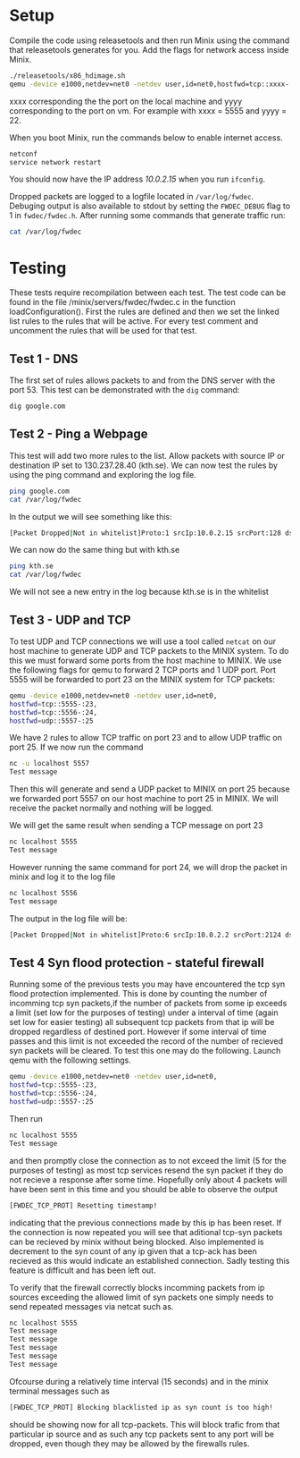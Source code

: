 # Setup
Compile the code using releasetools and then run Minix using the command that releasetools generates for you. Add the flags for network access inside Minix.
```bash
./releasetools/x86_hdimage.sh
qemu -device e1000,netdev=net0 -netdev user,id=net0,hostfwd=tcp::xxxx-:yyyy
```

xxxx corresponding the the port on the local machine and yyyy corresponding to the port on vm. For example with xxxx = 5555 and yyyy = 22.

When you boot Minix, run the commands below to enable internet access.
```bash
netconf
service network restart
```

You should now have the IP address *10.0.2.15* when you run `ifconfig`.

Dropped packets are logged to a logfile located in `/var/log/fwdec`. Debuging output is also available to stdout by setting the `FWDEC_DEBUG` flag to 1 in `fwdec/fwdec.h`. After running some commands that generate traffic run:

```bash
cat /var/log/fwdec
```

# Testing
These tests require recompilation between each test. The test code can be found in the file /minix/servers/fwdec/fwdec.c in the function loadConfiguration(). First the rules are defined and then we set the linked list rules to the rules that will be active. For every test comment and uncomment the rules that will be used for that test.

## Test 1 - DNS
The first set of rules allows packets to and from the DNS server with the port 53. This test can be demonstrated with the `dig` command:
```bash
dig google.com
```

## Test 2 - Ping a Webpage
This test will add two more rules to the list. Allow packets with source IP or destination IP set to 130.237.28.40 (kth.se). We can now test the rules by using the ping command and exploring the log file.
```bash
ping google.com
cat /var/log/fwdec
```
In the output we will see something like this:
```bash
[Packet Dropped|Not in whitelist]Proto:1 srcIp:10.0.2.15 srcPort:128 dstIp:216.58.207.238 dstPort:2938
```
We can now do the same thing but with kth.se
```bash
ping kth.se
cat /var/log/fwdec
```
We will not see a new entry in the log because kth.se is in the whitelist

## Test 3 - UDP and TCP
To test UDP and TCP connections we will use a tool called `netcat` on our host machine to generate UDP and TCP packets to the MINIX system. To do this we must forward some ports from the host machine to MINIX. We use the following flags for qemu to forward 2 TCP ports and 1 UDP port. Port 5555 will be forwarded to port 23 on the MINIX system for TCP packets:

```bash
qemu -device e1000,netdev=net0 -netdev user,id=net0,
hostfwd=tcp::5555-:23,
hostfwd=tcp::5556-:24,
hostfwd=udp::5557-:25
```

We have 2 rules to allow TCP traffic on port 23 and to allow UDP traffic on port 25. If we now run the command
```bash
nc -u localhost 5557
Test message
```

Then this will generate and send a UDP packet to MINIX on port 25 because we forwarded port 5557 on our host machine to port 25 in MINIX. We will receive the packet normally and nothing will be logged.

We will get the same result when sending a TCP message on port 23

```bash
nc localhost 5555
Test message
```

However running the same command for port 24, we will drop the packet in minix and log it to the log file

```bash
nc localhost 5556
Test message
```

The output in the log file will be:

```bash
[Packet Dropped|Not in whitelist]Proto:6 srcIp:10.0.2.2 srcPort:2124 dstIp:10.0.2.15 dstPort:24
```
## Test 4 Syn flood protection - stateful firewall
Running some of the previous tests you may have encountered the tcp syn flood protection implemented. This is done by counting the number of incomming tcp syn packets,if the number of packets from some ip exceeds a limit (set low for the purposes of testing) under a interval of time (again set low for easier testing) all subsequent tcp packets from that ip will be dropped regardless of destined port. However if some interval of time passes and this limit is not exceeded the record of the number of recieved syn packets will be cleared. To test this one may do the following. Launch qemu with the following settings.
```bash
qemu -device e1000,netdev=net0 -netdev user,id=net0,
hostfwd=tcp::5555-:23,
hostfwd=tcp::5556-:24,
hostfwd=udp::5557-:25
```
Then run
```bash
nc localhost 5555
Test message
```
and then promptly close the connection as to not exceed the limit (5 for the purposes of testing) as most tcp services resend the syn packet if they do not recieve a response after some time. Hopefully only about 4 packets will have been sent in this time and you should be able to observe the output
```bash
[FWDEC_TCP_PROT] Resetting timestamp!
```
indicating that the previous connections made by this ip has been reset. If the connection is now repeated you will see that aditional tcp-syn packets can be recieved by minix without being blocked. Also implemented is decrement to the syn count of any ip given that a tcp-ack has been recieved as this would indicate an established connection. Sadly testing this feature is difficult and has been left out.

To verify that the firewall correctly blocks incomming packets from ip sources exceeding the allowed limit of syn packets one simply needs to send repeated messages via netcat such as.
```bash
nc localhost 5555
Test message
Test message
Test message
Test message
Test message
```
Ofcourse during a relatively time interval (15 seconds) and in the minix terminal messages such as
```bash
[FWDEC_TCP_PROT] Blocking blacklisted ip as syn count is too high!
````
should be showing now for all tcp-packets. This will block trafic from that particular ip source and as such any tcp packets sent to any port will be dropped, even though they may be allowed by the firewalls rules.

